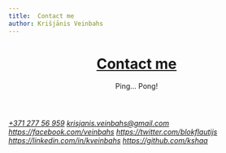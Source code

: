 ```yaml
---
title:  Contact me
author: Krišjānis Veinbahs
---
```


<header>
<h1><a href="#">Contact me</a></h1>
<p>Ping... Pong!</p>
</header>

<i class="fa fa-phone">
    <a href="tel:+37127756959">+371 277 56 959</a>
</i>

<i class="fa fa-envelope">
    <a href="mailto:krisjanis.veinbahs@gmail.com">krisjanis.veinbahs@gmail.com</a>
</i>

<i class="fa fa-facebook-official">
    <a href="https://facebook.com/veinbahs">https://facebook.com/veinbahs</a>
</i>

<i class="fa fa-twitter">
    <a href="https://twitter.com/blokflautijs">https://twitter.com/blokflautijs</a>
</i>

<i class="fa fa-linkedin-square">
    <a href="https://linkedin.com/in/kveinbahs">https://linkedin.com/in/kveinbahs</a>
</i>

<i class="fa fa-github">
    <a href="https://github.com/kshaa">https://github.com/kshaa</a>
</i>
